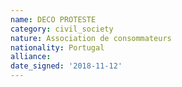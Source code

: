 ```yaml
---
name: DECO PROTESTE
category: civil_society
nature: Association de consommateurs
nationality: Portugal
alliance: 
date_signed: '2018-11-12'
---
```

    